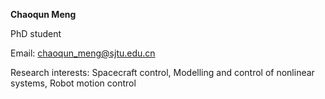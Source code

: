 **Chaoqun Meng**

PhD student

Email: chaoqun_meng@sjtu.edu.cn

Research interests: Spacecraft control, Modelling and control of nonlinear systems, Robot motion control
